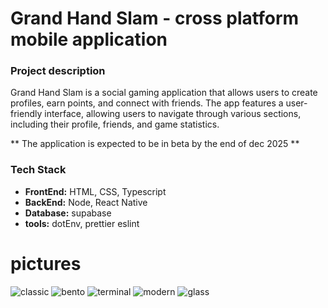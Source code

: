 
# Grand Hand Slam - cross platform mobile application

### **Project description**

Grand Hand Slam is a social gaming application that allows users to create profiles, earn points, and connect with friends. The app features a user-friendly interface, allowing users to navigate through various sections, including their profile, friends, and game statistics.


** The application is expected to be in beta by the end of dec 2025  **

### **Tech Stack**

- **FrontEnd:** HTML, CSS, Typescript
- **BackEnd:** Node, React Native
- **Database:** supabase
- **tools:** dotEnv, prettier eslint

# pictures


![classic](/src/assets/themes/classsic.png)  ![bento](/src/assets/themes/bento.png)  ![terminal](/src/assets/themes/terminal.png)
![modern](/src/assets/themes/modern.png)  ![glass](/src/assets/themes/glass.png)

